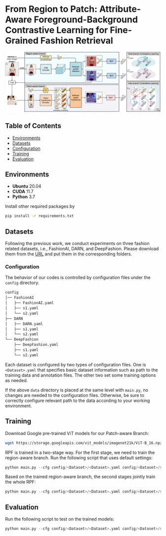 # From Region to Patch: Attribute-Aware Foreground-Background Contrastive Learning for Fine-Grained Fashion Retrieval

![network structure](imgs/myframework.jpg)



## Table of Contents

* [Environments](#environments)
* [Datasets](#datasets)
* [Configuration](#configuration)
* [Training](#training)
* [Evaluation](#evaluation)

## Environments
- **Ubuntu** 20.04
- **CUDA** 11.7
- **Python** 3.7

Install other required packages by
```sh
pip install -r requirements.txt
```

## Datasets
Following the previous work, we conduct experiments on three fashion related datasets, i.e., FashionAI, DARN, and DeepFashion. Please download them from the [URL](https://github.com/maryeon/asenpp#datasets) and put them in the corresponding folders.

### Configuration

The behavior of our codes is controlled by configuration files under the `config` directory. 

```sh
config
│── FashionAI
│   ├── FashionAI.yaml
│   ├── s1.yaml
│   └── s2.yaml
├── DARN
│   ├── DARN.yaml
│   ├── s1.yaml
│   └── s2.yaml
└── DeepFashion
    ├── DeepFashion.yaml
    ├── s1.yaml
    └── s2.yaml
```

Each dataset is configured by two types of configuration files. One is `<Dataset>.yaml` that specifies basic dataset information such as path to the training data and annotation files. The other two set some training options as needed.

If the above `data` directory is placed at the same level with `main.py`, no changes are needed to the configuration files. Otherwise, be sure to correctly configure relevant path to the data according to your working environment.

## Training

Download Google pre-trained ViT models for our Patch-aware Branch:
```bash
wget https://storage.googleapis.com/vit_models/imagenet21k/ViT-B_16.npz
```

RPF is trained in a two-stage way. For the first stage, we need to train the region-aware branch. Run the following script that uses default settings:

```python
python main.py --cfg config/<Dataset>/<Dataset>.yaml config/<Dataset>/s1.yaml
```

Based on the trained region-aware branch, the second stages jointly train the whole RPF:

```python
python main.py --cfg config/<Dataset>/<Dataset>.yaml config/<Dataset>/s2.yaml --resume runs/<Dataset>_s1/model_best.pth.tar
```

## Evaluation

Run the following script to test on the trained models:

```python
python main.py --cfg config/<Dataset>/<Dataset>.yaml config/<Dataset>/s2.yaml --resume runs/<Dataset>_s2/model_best.pth.tar --test TEST
```
